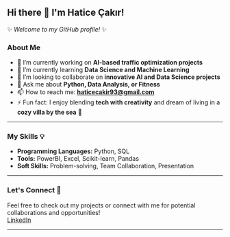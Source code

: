 ## Hi there 👋 I'm Hatice Çakır!  

✨ _Welcome to my GitHub profile!_ ✨  

### About Me  
- 🔭 I’m currently working on **AI-based traffic optimization projects**  
- 🌱 I’m currently learning **Data Science and Machine Learning**  
- 👯 I’m looking to collaborate on **innovative AI and Data Science projects**  
- 💬 Ask me about **Python, Data Analysis, or Fitness**  
- 📫 How to reach me: **[haticecakir93@gmail.com](mailto:haticecakir93@gmail.com)**  
- ⚡ Fun fact: I enjoy blending **tech with creativity** and dream of living in a **cozy villa by the sea** 🌊  

---

### My Skills 💡  
- **Programming Languages:** Python, SQL  
- **Tools:** PowerBI, Excel, Scikit-learn, Pandas  
- **Soft Skills:** Problem-solving, Team Collaboration, Presentation  

---

### Let's Connect 🌟  
Feel free to check out my projects or connect with me for potential collaborations and opportunities!  
[LinkedIn](https://www.linkedin.com/in/haticecakir)

---
